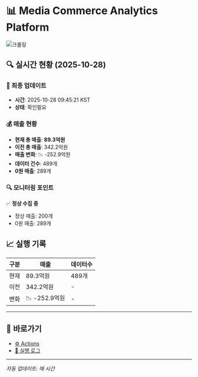 # 📊 Media Commerce Analytics Platform

![크롤링](https://img.shields.io/badge/크롤링-확인필요-orange)

## 🔍 실시간 현황 (2025-10-28)

### 📍 최종 업데이트
- **시간**: 2025-10-28 09:45:21 KST
- **상태**: 확인필요

### 💰 매출 현황
- **현재 총 매출**: **89.3억원**
- **이전 총 매출**: 342.2억원
- **매출 변화**: 📉 -252.9억원
- **데이터 건수**: 489개
- **0원 매출**: 289개

### 🔍 모니터링 포인트

✅ **정상 수집 중**
- 정상 매출: 200개
- 0원 매출: 289개


## 📈 실행 기록

| 구분 | 매출 | 데이터수 |
|------|------|----------|
| 현재 | 89.3억원 | 489개 |
| 이전 | 342.2억원 | - |
| 변화 | 📉 -252.9억원 | - |

---

## 🔗 바로가기

- [⚙️ Actions](../../actions)
- [📝 실행 로그](../../actions/workflows/daily_scraping.yml)

---

*자동 업데이트: 매 시간*
